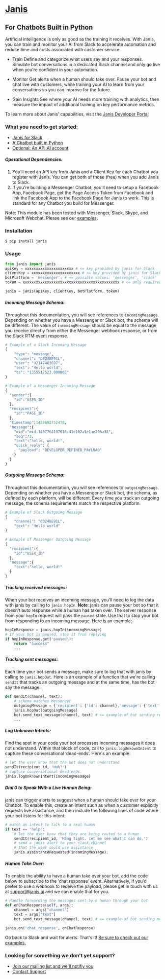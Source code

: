 # [Janis](https://developer.Janis.ai)
## For Chatbots Built in Python

Artificial intelligence is only as good as the training it receives.  With Janis, you can train and monitor your AI from Slack to accelerate automation and reduce time and costs associated with customer service.

* Train
Define and categorize what users say and your responses. Simulate bot conversations in a dedicated Slack channel and only go live when you're confident in your automation.

* Monitor
Get alerts when a human should take over. Pause your bot and chat live with customers, while training your AI to learn from your conversations so you can improve for the future.

* Gain Insights
See where your AI needs more training with analytics, then measure the impact of additional training on key performance metrics.


To learn more about Janis' capabilities, visit the [Janis Developer Portal](https://developer.janis.ai)

### What you need to get started:
* [Janis for Slack](https://slack.janis.ai)
* [A Chatbot built in Python](./examples/)
* [Optional: An API.AI account](http://www.api.ai) 

##### Operational Dependencies:
1.  You'll need an API key from Janis and a Client Key for each Chatbot you register with Janis.  You can get both of those (free) when you add Janis to Slack. 
2.  If you're building a Messenger Chatbot, you'll need to setup a Facebook App, Facebook Page, get the Page Access Token from Facebook and link the Facebook App to the Facebook Page for Janis to work. This is standard for any Chatbot you build for Messenger.

Note: This module has been tested with Messenger, Slack, Skype, and Microsoft Webchat. Please see our [examples](./examples/).

### Installation

```bash
$ pip install janis
```


### Usage

```python
from janis import janis
apiKey = xxxxxxxxxxxxxxxxxxxxxx # <= key provided by janis for Slack
clientKey = xxxxxxxxxxxxxxxxxxxxxx # <= key provided by janis for Slack
botPlatform = 'messenger'; # <= possible values: 'messenger', 'slack'
token = xxxxxxxxxxxxxxxxxxxxxxxxxxxxxxxxxxxxxxxxxxxx # <= only required for Messenger bots.

janis = janis(apiKey, clientKey, botPlatform, token)
```
##### Incoming Message Schema:
Throughout this documentation, you will see references to `incomingMessage`. Depending on whether you have a Messenger or Slack bot, the schema will be different. The value of `incomingMessage` should be equal to the message you receive directly from either the Messenger webhook response, or from the Slack RTM event response.

```python
# Example of a Slack Incoming Message
{
    "type": "message",
    "channel": "D024BE91L",
    "user": "U2147483697",
    "text": "Hello world",
    "ts": "1355517523.000005"
}

# Example of a Messenger Incoming Message
{
  "sender":{
    "id":"USER_ID"
  },
  "recipient":{
    "id":"PAGE_ID"
  },
  "timestamp":1458692752478,
  "message":{
    "mid":"mid.1457764197618:41d102a3e1ae206a38",
    "seq":73,
    "text":"hello, world!",
    "quick_reply": {
      "payload": "DEVELOPER_DEFINED_PAYLOAD"
    }
  }
}  
```

##### Outgoing Message Schema:
Throughout this documentation, you will see references to `outgoingMessage`. Depending on whether you have a Messenger or Slack bot, the schema, as defined by each platform, will be different. Every time you track an outgoing message, the schema requirements match the respective platform.

```python
# Example of Slack Outgoing Message
{
    "channel": "C024BE91L",
    "text": "Hello world"
}

# Exmaple of Messenger Outgoing Message
{
  "recipient":{
    "id":"USER_ID"
  },
  "message":{
    "text":"hello, world!"
  }
}
```

##### Tracking received messages:

When your bot receives an incoming message, you'll need to log the data with janis by calling to `janis.hopIn`. 
__Note__: janis can pause your bot so that it doesn't auto response while a human has taken over. The server response from your `hopIn` request will pass the `paused` state. Use that to stop your bot from responding to an incoming message. Here is an example:

```python
hopInResponse = janis.hopIn(incomingMessage)
# If your bot is paused, stop it from replying
if hopInResponse.get('paused'):
    return "Success"
    ...
```

##### Tracking sent messages:

Each time your bot sends a message, make sure to log that with janis by calling to `janis.hopOut`. Here is an example of a function that we're calling `sendIt` that tracks an outgoing message and at the same time, has the bot say the message:
```python
def sendIt(channel, text):
    # schema matches Messenger
    outgoingMessage = {'recipient': {'id': channel},'message': {'text': text}}
    janis.hopOut(outgoingMessage)
    bot.send_text_message(channel, text) # <= example of bot sending reply
    ...
```

##### Log Unknown Intents:

Find the spot in your code your bot processes incoming messages it does not understand. Within that block of code, call to `janis.logUnkownIntent` to capture these conversational ‘dead-ends’. Here's an example:

```python
# let the user know that the bot does not understand
sendIt(recipient_id, 'Huh?')
# capture conversational dead-ends.
janis.logUnknownIntent(incomingMessage) 
```
##### Dial 0 to Speak With a Live Human Being:

janis can trigger alerts to suggest when a human should take over for your Chatbot. To enable this, create an intent such as when a customer explicitly requests live assistance, and then include the following lines of code where your bot listens for this intent:

```python
# match an intent to talk to a real human
if text == 'help':
    # let the user know that they are being routed to a human
    sendIt(recipient_id, 'Hang tight. Let me see what I can do.')
    # send a janis alert to your slack channel
    # that the user could use assistance
    janis.assistanceRequested(incomingMessage);
```

##### Human Take Over:

To enable the ability to have a human take over your bot, add the code below to subscribe to the 'chat response' event. Alternatively, if you'd prefer to use a webhook to receive the payload, please get in touch with us at support@janis.ai and we can enable that for you.

```python
# Handle forwarding the messages sent by a human through your bot
def onChatResponse(self, args):
    channel = args["channel"]
    text = args["text"]
    bot.send_text_message(channel, text) # <= example of bot sending message
    
janis.on('chat_response', onChatResponse)
```

Go back to Slack and wait for alerts. That's it! 
[Be sure to check out our examples.](./examples/)


### Looking for something we don't yet support?  
* [Join our mailing list and we'll notifiy you](https://www.janis.ai)
* [Contact Support](mailto:support@janis.ai)
